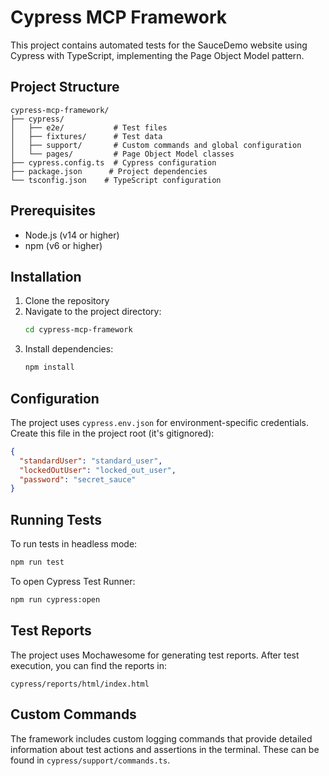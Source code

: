 # Cypress MCP Framework

This project contains automated tests for the SauceDemo website using Cypress with TypeScript, implementing the Page Object Model pattern.

## Project Structure

```
cypress-mcp-framework/
├── cypress/
│   ├── e2e/           # Test files
│   ├── fixtures/      # Test data
│   ├── support/       # Custom commands and global configuration
│   └── pages/         # Page Object Model classes
├── cypress.config.ts  # Cypress configuration
├── package.json      # Project dependencies
└── tsconfig.json    # TypeScript configuration
```

## Prerequisites

- Node.js (v14 or higher)
- npm (v6 or higher)

## Installation

1. Clone the repository
2. Navigate to the project directory:
   ```bash
   cd cypress-mcp-framework
   ```
3. Install dependencies:
   ```bash
   npm install
   ```

## Configuration

The project uses `cypress.env.json` for environment-specific credentials. Create this file in the project root (it's gitignored):

```json
{
  "standardUser": "standard_user",
  "lockedOutUser": "locked_out_user",
  "password": "secret_sauce"
}
```

## Running Tests

To run tests in headless mode:
```bash
npm run test
```

To open Cypress Test Runner:
```bash
npm run cypress:open
```

## Test Reports

The project uses Mochawesome for generating test reports. After test execution, you can find the reports in:
```
cypress/reports/html/index.html
```

## Custom Commands

The framework includes custom logging commands that provide detailed information about test actions and assertions in the terminal. These can be found in `cypress/support/commands.ts`. 